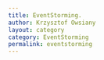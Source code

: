 ```yaml
---
title: EventStorming.
author: Krzysztof Owsiany
layout: category
category: EventStorming
permalink: eventstorming
---
```


